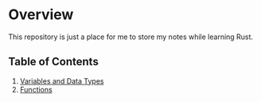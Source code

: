 # Overview
This repository is just a place for me to store my notes while learning Rust.

## Table of Contents
1. [Variables and Data Types](learning_variables/src/main.rs)
2. [Functions](learning_functions/src/main.rs)